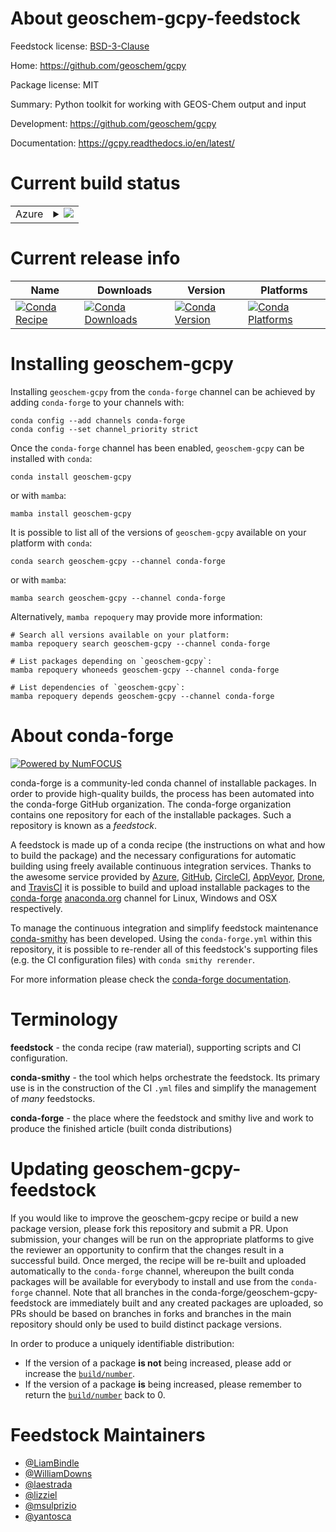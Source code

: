 About geoschem-gcpy-feedstock
=============================

Feedstock license: [BSD-3-Clause](https://github.com/conda-forge/geoschem-gcpy-feedstock/blob/main/LICENSE.txt)

Home: https://github.com/geoschem/gcpy

Package license: MIT

Summary: Python toolkit for working with GEOS-Chem output and input

Development: https://github.com/geoschem/gcpy

Documentation: https://gcpy.readthedocs.io/en/latest/

Current build status
====================


<table>
    
  <tr>
    <td>Azure</td>
    <td>
      <details>
        <summary>
          <a href="https://dev.azure.com/conda-forge/feedstock-builds/_build/latest?definitionId=11199&branchName=main">
            <img src="https://dev.azure.com/conda-forge/feedstock-builds/_apis/build/status/geoschem-gcpy-feedstock?branchName=main">
          </a>
        </summary>
        <table>
          <thead><tr><th>Variant</th><th>Status</th></tr></thead>
          <tbody><tr>
              <td>linux_64_python3.10.____cpython</td>
              <td>
                <a href="https://dev.azure.com/conda-forge/feedstock-builds/_build/latest?definitionId=11199&branchName=main">
                  <img src="https://dev.azure.com/conda-forge/feedstock-builds/_apis/build/status/geoschem-gcpy-feedstock?branchName=main&jobName=linux&configuration=linux%20linux_64_python3.10.____cpython" alt="variant">
                </a>
              </td>
            </tr><tr>
              <td>linux_64_python3.11.____cpython</td>
              <td>
                <a href="https://dev.azure.com/conda-forge/feedstock-builds/_build/latest?definitionId=11199&branchName=main">
                  <img src="https://dev.azure.com/conda-forge/feedstock-builds/_apis/build/status/geoschem-gcpy-feedstock?branchName=main&jobName=linux&configuration=linux%20linux_64_python3.11.____cpython" alt="variant">
                </a>
              </td>
            </tr><tr>
              <td>linux_64_python3.12.____cpython</td>
              <td>
                <a href="https://dev.azure.com/conda-forge/feedstock-builds/_build/latest?definitionId=11199&branchName=main">
                  <img src="https://dev.azure.com/conda-forge/feedstock-builds/_apis/build/status/geoschem-gcpy-feedstock?branchName=main&jobName=linux&configuration=linux%20linux_64_python3.12.____cpython" alt="variant">
                </a>
              </td>
            </tr><tr>
              <td>linux_64_python3.8.____cpython</td>
              <td>
                <a href="https://dev.azure.com/conda-forge/feedstock-builds/_build/latest?definitionId=11199&branchName=main">
                  <img src="https://dev.azure.com/conda-forge/feedstock-builds/_apis/build/status/geoschem-gcpy-feedstock?branchName=main&jobName=linux&configuration=linux%20linux_64_python3.8.____cpython" alt="variant">
                </a>
              </td>
            </tr><tr>
              <td>linux_64_python3.9.____cpython</td>
              <td>
                <a href="https://dev.azure.com/conda-forge/feedstock-builds/_build/latest?definitionId=11199&branchName=main">
                  <img src="https://dev.azure.com/conda-forge/feedstock-builds/_apis/build/status/geoschem-gcpy-feedstock?branchName=main&jobName=linux&configuration=linux%20linux_64_python3.9.____cpython" alt="variant">
                </a>
              </td>
            </tr><tr>
              <td>osx_64_python3.10.____cpython</td>
              <td>
                <a href="https://dev.azure.com/conda-forge/feedstock-builds/_build/latest?definitionId=11199&branchName=main">
                  <img src="https://dev.azure.com/conda-forge/feedstock-builds/_apis/build/status/geoschem-gcpy-feedstock?branchName=main&jobName=osx&configuration=osx%20osx_64_python3.10.____cpython" alt="variant">
                </a>
              </td>
            </tr><tr>
              <td>osx_64_python3.11.____cpython</td>
              <td>
                <a href="https://dev.azure.com/conda-forge/feedstock-builds/_build/latest?definitionId=11199&branchName=main">
                  <img src="https://dev.azure.com/conda-forge/feedstock-builds/_apis/build/status/geoschem-gcpy-feedstock?branchName=main&jobName=osx&configuration=osx%20osx_64_python3.11.____cpython" alt="variant">
                </a>
              </td>
            </tr><tr>
              <td>osx_64_python3.12.____cpython</td>
              <td>
                <a href="https://dev.azure.com/conda-forge/feedstock-builds/_build/latest?definitionId=11199&branchName=main">
                  <img src="https://dev.azure.com/conda-forge/feedstock-builds/_apis/build/status/geoschem-gcpy-feedstock?branchName=main&jobName=osx&configuration=osx%20osx_64_python3.12.____cpython" alt="variant">
                </a>
              </td>
            </tr><tr>
              <td>osx_64_python3.8.____cpython</td>
              <td>
                <a href="https://dev.azure.com/conda-forge/feedstock-builds/_build/latest?definitionId=11199&branchName=main">
                  <img src="https://dev.azure.com/conda-forge/feedstock-builds/_apis/build/status/geoschem-gcpy-feedstock?branchName=main&jobName=osx&configuration=osx%20osx_64_python3.8.____cpython" alt="variant">
                </a>
              </td>
            </tr><tr>
              <td>osx_64_python3.9.____cpython</td>
              <td>
                <a href="https://dev.azure.com/conda-forge/feedstock-builds/_build/latest?definitionId=11199&branchName=main">
                  <img src="https://dev.azure.com/conda-forge/feedstock-builds/_apis/build/status/geoschem-gcpy-feedstock?branchName=main&jobName=osx&configuration=osx%20osx_64_python3.9.____cpython" alt="variant">
                </a>
              </td>
            </tr>
          </tbody>
        </table>
      </details>
    </td>
  </tr>
</table>

Current release info
====================

| Name | Downloads | Version | Platforms |
| --- | --- | --- | --- |
| [![Conda Recipe](https://img.shields.io/badge/recipe-geoschem--gcpy-green.svg)](https://anaconda.org/conda-forge/geoschem-gcpy) | [![Conda Downloads](https://img.shields.io/conda/dn/conda-forge/geoschem-gcpy.svg)](https://anaconda.org/conda-forge/geoschem-gcpy) | [![Conda Version](https://img.shields.io/conda/vn/conda-forge/geoschem-gcpy.svg)](https://anaconda.org/conda-forge/geoschem-gcpy) | [![Conda Platforms](https://img.shields.io/conda/pn/conda-forge/geoschem-gcpy.svg)](https://anaconda.org/conda-forge/geoschem-gcpy) |

Installing geoschem-gcpy
========================

Installing `geoschem-gcpy` from the `conda-forge` channel can be achieved by adding `conda-forge` to your channels with:

```
conda config --add channels conda-forge
conda config --set channel_priority strict
```

Once the `conda-forge` channel has been enabled, `geoschem-gcpy` can be installed with `conda`:

```
conda install geoschem-gcpy
```

or with `mamba`:

```
mamba install geoschem-gcpy
```

It is possible to list all of the versions of `geoschem-gcpy` available on your platform with `conda`:

```
conda search geoschem-gcpy --channel conda-forge
```

or with `mamba`:

```
mamba search geoschem-gcpy --channel conda-forge
```

Alternatively, `mamba repoquery` may provide more information:

```
# Search all versions available on your platform:
mamba repoquery search geoschem-gcpy --channel conda-forge

# List packages depending on `geoschem-gcpy`:
mamba repoquery whoneeds geoschem-gcpy --channel conda-forge

# List dependencies of `geoschem-gcpy`:
mamba repoquery depends geoschem-gcpy --channel conda-forge
```


About conda-forge
=================

[![Powered by
NumFOCUS](https://img.shields.io/badge/powered%20by-NumFOCUS-orange.svg?style=flat&colorA=E1523D&colorB=007D8A)](https://numfocus.org)

conda-forge is a community-led conda channel of installable packages.
In order to provide high-quality builds, the process has been automated into the
conda-forge GitHub organization. The conda-forge organization contains one repository
for each of the installable packages. Such a repository is known as a *feedstock*.

A feedstock is made up of a conda recipe (the instructions on what and how to build
the package) and the necessary configurations for automatic building using freely
available continuous integration services. Thanks to the awesome service provided by
[Azure](https://azure.microsoft.com/en-us/services/devops/), [GitHub](https://github.com/),
[CircleCI](https://circleci.com/), [AppVeyor](https://www.appveyor.com/),
[Drone](https://cloud.drone.io/welcome), and [TravisCI](https://travis-ci.com/)
it is possible to build and upload installable packages to the
[conda-forge](https://anaconda.org/conda-forge) [anaconda.org](https://anaconda.org/)
channel for Linux, Windows and OSX respectively.

To manage the continuous integration and simplify feedstock maintenance
[conda-smithy](https://github.com/conda-forge/conda-smithy) has been developed.
Using the ``conda-forge.yml`` within this repository, it is possible to re-render all of
this feedstock's supporting files (e.g. the CI configuration files) with ``conda smithy rerender``.

For more information please check the [conda-forge documentation](https://conda-forge.org/docs/).

Terminology
===========

**feedstock** - the conda recipe (raw material), supporting scripts and CI configuration.

**conda-smithy** - the tool which helps orchestrate the feedstock.
                   Its primary use is in the construction of the CI ``.yml`` files
                   and simplify the management of *many* feedstocks.

**conda-forge** - the place where the feedstock and smithy live and work to
                  produce the finished article (built conda distributions)


Updating geoschem-gcpy-feedstock
================================

If you would like to improve the geoschem-gcpy recipe or build a new
package version, please fork this repository and submit a PR. Upon submission,
your changes will be run on the appropriate platforms to give the reviewer an
opportunity to confirm that the changes result in a successful build. Once
merged, the recipe will be re-built and uploaded automatically to the
`conda-forge` channel, whereupon the built conda packages will be available for
everybody to install and use from the `conda-forge` channel.
Note that all branches in the conda-forge/geoschem-gcpy-feedstock are
immediately built and any created packages are uploaded, so PRs should be based
on branches in forks and branches in the main repository should only be used to
build distinct package versions.

In order to produce a uniquely identifiable distribution:
 * If the version of a package **is not** being increased, please add or increase
   the [``build/number``](https://docs.conda.io/projects/conda-build/en/latest/resources/define-metadata.html#build-number-and-string).
 * If the version of a package **is** being increased, please remember to return
   the [``build/number``](https://docs.conda.io/projects/conda-build/en/latest/resources/define-metadata.html#build-number-and-string)
   back to 0.

Feedstock Maintainers
=====================

* [@LiamBindle](https://github.com/LiamBindle/)
* [@WilliamDowns](https://github.com/WilliamDowns/)
* [@laestrada](https://github.com/laestrada/)
* [@lizziel](https://github.com/lizziel/)
* [@msulprizio](https://github.com/msulprizio/)
* [@yantosca](https://github.com/yantosca/)

